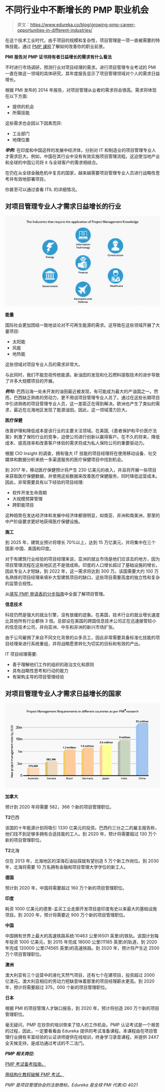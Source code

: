 # 不同行业中不断增长的 PMP 职业机会

> 原文：<https://www.edureka.co/blog/growing-pmp-career-opportunities-in-different-industries/>

在这个技术工业时代，由于项目的规模和复杂性，项目管理是一项一直被需要的特殊技能。通过 [PMP 课程](https://www.edureka.co/pmp-certification-exam-training)了解如何改善你的职业前景。

**PMI 报告对 PMP 证书持有者日益增长的需求有什么看法**

不时进行市场调研，预测行业对项目经理的需求。进行项目管理专业考试的 PMI 一直在做这一领域的具体研究，其年度报告显示了项目管理领域对个人的需求日益增长。

根据 PMI 发布的 2014 年报告，对项目管理从业者的需求将会很高。需求将体现在以下方面:

*   提供的机会
*   所需技能

这些需求也会因以下因素而异:

*   工业部门
*   地理位置

***举例:*** 在印度和中国这样的发展中经济体，分别对 IT 和制造业的项目管理专业人才需求巨大。例如，中国在其行业中没有有效实施项目管理流程。这迫使当地产业和全球的中国公司将 it 与全球客户的需求相结合。

在仍在从全球金融危机中复苏的国家，越来越需要项目管理专业人员进行战略性思考并有效地部署项目。

你甚至可以通过[](https://www.edureka.co/itil4-foundation-certification-training)查看 ITIL 的详细情况。

## **对项目管理专业人才需求日益增长的行业**

**![PMP Implentaion in Industries](img/63c476665072a44d38066b65951669b4.png "PMP Implentaion in Industries")**

**能量**

国际社会更加团结一致地谈论对不可再生能源的需求。这导致在这些领域开展了大量项目:

*   太阳能
*   风能
*   地热能

这些领域对项目专业人员的需求非常大。

与此同时，我们不能忽视传统能源。新油田的发现和化石燃料提取技术的进步导致了许多大规模项目的开展。

***例句:*** 巴西沿海一处未开发的油田最近被发现，有可能成为最大的产油国之一。然而，巴西缺乏熟练的劳动力，更不用说项目管理专业人员了。通过在这些长期项目中引进熟练的项目管理专业人员，这一差距正在得到解决。欧洲也产生了类似的需求，最近在北海地区发现了能源油田。因此，这一领域潜力巨大。

**医疗保健**

改善护理和降低成本是该行业的主要关注领域。在美国,《患者保护和平价医疗法案》刺激了保险行业的竞争，迫使公司进行创新以赢得客户。在不久的将来，降低成本、提高效率和改善客户体验的需求将成为私人保险公司的重要驱动力。

根据 CIO Insight 的调查，拥有强大 IT 技能的项目经理将在使用移动设备、社交媒体和数据分析来统一多渠道服务的医疗保健项目中找到机会。

到 2017 年，移动医疗保健预计将产生 230 亿美元的收入，并且将开展一些项目来获取医疗保健数据，并使用这些数据来改善医疗保健服务，同时降低运营成本。因此，非常需要具有以下经验的项目经理:

*   软件开发生命周期
*   大规模预算管理
*   跨职能项目

这种趋势在发达经济体和发展中经济体都很明显，如南亚、非洲和南美洲，那里的中产阶级要求更好地获得医疗保健设施。

**施工**

到 2025 年，建筑业预计将增长 70%以上，达到 15 万亿美元，并将集中在三个国家:中国、美国和印度。

对于有建筑行业经验的项目经理来说，亚洲的就业市场是他们应该去的地方，因为项目管理流程在这些地区还不是很成熟。印度的人口增长超过了基础设施的增长，因此专业人才短缺，到 2022 年，这一需求将达到 300 万。该国需要大约 100 万名熟练的项目经理来填补大型建筑项目的缺口，这些项目需要高度的独立性和复杂的监管合规性。

从[填写 PMP 申请表的分步指南](https://www.edureka.co/blog/step-by-step-guide-to-filling-the-pmp-application-form)中全面了解项目管理。

**信息技术**

科技仍然是强大的就业引擎，没有放缓的迹象。在美国，技术行业的就业增长速度比其他所有行业都快 3 倍。总部设在美国的跨国信息技术公司正在迅速接管较小的信息技术公司，并向亚洲、中东和非洲的新兴市场扩张。

由于公司雇佣了来自不同文化背景的众多员工，因此非常需要具备标准化技能的项目经理来进行系统重组，并将战略愿景转化为切实的目标和有效的产出。

IT 项目经理需要:

*   善于理解他们工作的组织的政治文化和原则
*   具有战略性思考和行动的能力
*   有架构主导的项目管理经验

## **对项目管理专业人才需求日益增长的国家**

**![Project Management Requirements](img/3edbce58f1dcc14aab0a0f1902a375a2.png "Project Management Requirements")**

**加拿大**

预计到 2020 年将需要 582，366 个新的项目管理职位。

**T2**巴西

该国的十年能源计划将吸引 1330 亿美元的投资。巴西约三分之二的雇主报告称，他们找不到足够多拥有合适技能的工人。到 2020 年，预计将需要超过 130 万个新的项目管理职位。

**T2**北海

仅在 2013 年，北海地区的深海石油钻探就有望创造 5 万个新工作岗位。到 2030 年，北海将需要 10 万名拥有金融和项目管理大学学位的新工人。

**德国**

预计到 2020 年，中国将需要超过 160 万个新的项目管理职位。

**印度**

耗资 1000 亿美元的德里-孟买工业走廊开发项目是印度有史以来最大的基础设施项目。到 2020 年，预计将需要近 900 万个新的项目管理职位。

**中国**

中国拥有世界上最大的高速铁路系统:10463 公里(6501 英里)的铁轨。该国计划每年投资 1000 亿美元，到 2015 年完成 18000 公里(11185 英里)的轨道，到 2020 年完成 120000 公里(74565 英里)的高速铁路。到 2020 年，预计将产生近 2500 万个项目管理职位。

**澳洲**

澳大利亚有三个运营中的液化天然气项目，还有七个在建项目，投资超过 2000 亿澳元。澳大利亚相应的劳动力短缺意味着那里的项目经理薪水更高。到 2020 年，预计将需要超过 375，000 个新的项目管理职位。

**日本**

根据 PMI 的项目管理人才缺口报告，到 2020 年，预计将创造 260 万个新的项目管理职位。

毫无疑问，PMP 在钦奈的培训带来了惊人的工作机会。PMP 认证考试是一个艰苦的过程，因此，一定要看看由 Edureka 提供的考试准备课程。本课程由在项目管理行业拥有丰富经验的认证讲师提供在线培训，终身学习录音课程，并提供 24X7 全天候支持，是成功通过考试的不二法门。

***PMP 相关岗位:***

[PMP 考试备考指南。](https://www.edureka.co/blog/pmp-exam-prep/)

[用结构化教程破解 PMP 考试。](https://www.edureka.co/blog/cracking-pmp-exams-with-structured-pmp-tutorials/)

*PMP 是项目管理协会的注册商标。Edureka 是全球 PMI 代表:ID 4021*